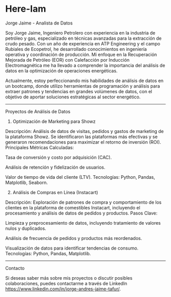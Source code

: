 # Here-Iam
Jorge Jaime - Analista de Datos

Soy Jorge Jaime, Ingeniero Petrolero con experiencia en la industria de petróleo y gas, especializado en técnicas avanzadas para la extracción de crudo pesado. Con un año de experiencia en ATP Engineering y el campo Rubiales de Ecopetrol, he desarrollado conocimientos en ingeniería operativa y coordinación de producción. Mi enfoque en la Recuperación Mejorada de Petróleo (EOR) con Calefacción por Inducción Electromagnética me ha llevado a comprender la importancia del análisis de datos en la optimización de operaciones energéticas.

Actualmente, estoy perfeccionando mis habilidades de análisis de datos en un bootcamp, donde utilizo herramientas de programación y análisis para extraer patrones y tendencias en grandes volúmenes de datos, con el objetivo de aportar soluciones estratégicas al sector energético.


---

Proyectos de Análisis de Datos

1. Optimización de Marketing para Showz

Descripción: Análisis de datos de visitas, pedidos y gastos de marketing de la plataforma Showz. Se identificaron las plataformas más efectivas y se generaron recomendaciones para maximizar el retorno de inversión (ROI).
Principales Métricas Calculadas:

Tasa de conversión y costo por adquisición (CAC).

Análisis de retención y fidelización de usuarios.

Valor de tiempo de vida del cliente (LTV).
Tecnologías: Python, Pandas, Matplotlib, Seaborn.


2. Análisis de Compras en Línea (Instacart)

Descripción: Exploración de patrones de compra y comportamiento de los clientes en la plataforma de comestibles Instacart, incluyendo el procesamiento y análisis de datos de pedidos y productos.
Pasos Clave:

Limpieza y preprocesamiento de datos, incluyendo tratamiento de valores nulos y duplicados.

Análisis de frecuencia de pedidos y productos más reordenados.

Visualización de datos para identificar tendencias de consumo.
Tecnologías: Python, Pandas, Matplotlib.



---

Contacto

Si deseas saber más sobre mis proyectos o discutir posibles colaboraciones, puedes contactarme a través de LinkedIn https://www.linkedin.com/in/jorge-andres-jaime-tafur/.

